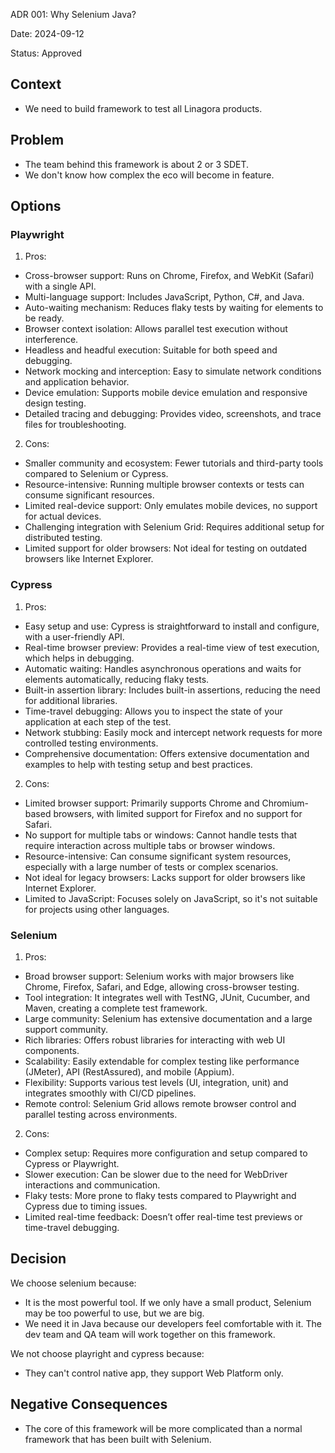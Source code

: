 ADR 001: Why Selenium Java?

Date: 2024-09-12

Status: Approved


## Context
- We need to build framework to test all Linagora products.

## Problem
- The team behind this framework is about 2 or 3 SDET.
- We don't know how complex the eco will become in feature.

## Options

### Playwright
1. Pros:
* Cross-browser support: Runs on Chrome, Firefox, and WebKit (Safari) with a single API.
* Multi-language support: Includes JavaScript, Python, C#, and Java.
* Auto-waiting mechanism: Reduces flaky tests by waiting for elements to be ready.
* Browser context isolation: Allows parallel test execution without interference.
* Headless and headful execution: Suitable for both speed and debugging.
* Network mocking and interception: Easy to simulate network conditions and application behavior.
* Device emulation: Supports mobile device emulation and responsive design testing.
* Detailed tracing and debugging: Provides video, screenshots, and trace files for troubleshooting.

2. Cons:
* Smaller community and ecosystem: Fewer tutorials and third-party tools compared to Selenium or Cypress.
* Resource-intensive: Running multiple browser contexts or tests can consume significant resources.
* Limited real-device support: Only emulates mobile devices, no support for actual devices.
* Challenging integration with Selenium Grid: Requires additional setup for distributed testing.
* Limited support for older browsers: Not ideal for testing on outdated browsers like Internet Explorer.


### Cypress
1. Pros:
* Easy setup and use: Cypress is straightforward to install and configure, with a user-friendly API.
* Real-time browser preview: Provides a real-time view of test execution, which helps in debugging.
* Automatic waiting: Handles asynchronous operations and waits for elements automatically, reducing flaky tests.
* Built-in assertion library: Includes built-in assertions, reducing the need for additional libraries.
* Time-travel debugging: Allows you to inspect the state of your application at each step of the test.
* Network stubbing: Easily mock and intercept network requests for more controlled testing environments.
* Comprehensive documentation: Offers extensive documentation and examples to help with testing setup and best practices.

2. Cons:
* Limited browser support: Primarily supports Chrome and Chromium-based browsers, with limited support for Firefox and no support for Safari.
* No support for multiple tabs or windows: Cannot handle tests that require interaction across multiple tabs or browser windows.
* Resource-intensive: Can consume significant system resources, especially with a large number of tests or complex scenarios.
* Not ideal for legacy browsers: Lacks support for older browsers like Internet Explorer.
* Limited to JavaScript: Focuses solely on JavaScript, so it's not suitable for projects using other languages.

### Selenium
1. Pros:
* Broad browser support: Selenium works with major browsers like Chrome, Firefox, Safari, and Edge, allowing cross-browser testing.
* Tool integration: It integrates well with TestNG, JUnit, Cucumber, and Maven, creating a complete test framework.
* Large community: Selenium has extensive documentation and a large support community.
* Rich libraries: Offers robust libraries for interacting with web UI components.
* Scalability: Easily extendable for complex testing like performance (JMeter), API (RestAssured), and mobile (Appium).
* Flexibility: Supports various test levels (UI, integration, unit) and integrates smoothly with CI/CD pipelines.
* Remote control: Selenium Grid allows remote browser control and parallel testing across environments.

2. Cons:
* Complex setup: Requires more configuration and setup compared to Cypress or Playwright.
* Slower execution: Can be slower due to the need for WebDriver interactions and communication.
* Flaky tests: More prone to flaky tests compared to Playwright and Cypress due to timing issues.
* Limited real-time feedback: Doesn’t offer real-time test previews or time-travel debugging.

## Decision

We choose selenium because:
- It is the most powerful tool. If we only have a small product, Selenium may be too powerful to use, but we are big.
- We need it in Java because our developers feel comfortable with it. The dev team and QA team will work together on this framework.

We not choose playright and cypress because:
- They can't control native app, they support Web Platform only.

## Negative Consequences
- The core of this framework will be more complicated than a normal framework that has been built with Selenium.